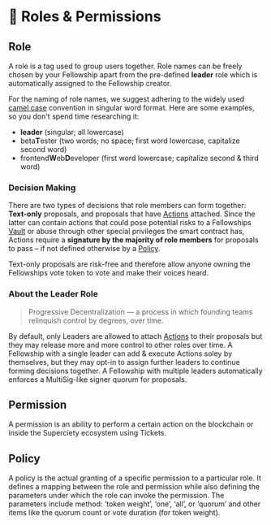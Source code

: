 # 🔑 Roles & Permissions

## Role

A role is a tag used to group users together. Role names can be freely chosen by your Fellowship apart from the pre-defined **leader** role which is automatically assigned to the Fellowship creator.

For the naming of role names, we suggest adhering to the widely used [camel case](https://en.wikipedia.org/wiki/Camel_case) convention in singular word format. Here are some examples, so you don't spend time researching it:

- **leader** (singular; all lowercase)
- beta**T**ester (two words; no space; first word lowercase, capitalize second word)
- frontend**W**eb**D**eveloper (first word lowercase; capitalize second & third word)

### Decision Making

There are two types of decisions that role members can form together: **Text-only** proposals, and proposals that have [Actions](/basics/actions.md) attached. Since the latter can contain actions that could pose potential risks to a Fellowships [Vault](/basics/vault.md) or abuse through other special privileges the smart contract has, Actions require a **signature by the majority of role members** for proposals to pass – if not defined otherwise by a [Policy](#policy).

Text-only proposals are risk-free and therefore allow anyone owning the Fellowships vote token to vote and make their voices heard.

### About the Leader Role

> Progressive Decentralization — a process in which founding teams relinquish control by degrees, over time.

By default, only Leaders are allowed to attach [Actions](/basics/actions.md) to their proposals but they may release more and more control to other roles over time. A Fellowship with a single leader can add & execute Actions soley by themselves, but they may opt-in to assign further leaders to continue forming decisions together. A Fellowship with multiple leaders automatically enforces a MultiSig-like signer quorum for proposals.

## Permission

A permission is an ability to perform a certain action on the blockchain or inside the Superciety ecosystem using Tickets.

## Policy

A policy is the actual granting of a specific permission to a particular role. It defines a mapping between
the role and permission while also defining the parameters under which the role can invoke the
permission. The parameters include method: ‘token weight’, ‘one’, ‘all’, or ‘quorum’ and other items like
the quorum count or vote duration (for token weight).
